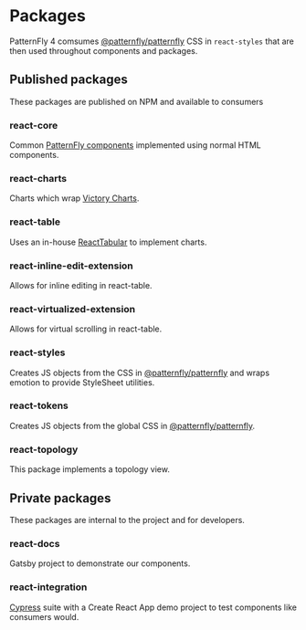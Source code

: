 # Packages

PatternFly 4 comsumes [@patternfly/patternfly](https://github.com/patternfly/patternfly-next) CSS in `react-styles` that are then used throughout components and packages.

## Published packages

These packages are published on NPM and available to consumers

### react-core

Common [PatternFly components](https://pf4.patternfly.org/) implemented using normal HTML components.

### react-charts

Charts which wrap [Victory Charts](https://formidable.com/open-source/victory/docs/victory-chart/).

### react-table

Uses an in-house [ReactTabular](https://reactabular.js.org/#/) to implement charts.

### react-inline-edit-extension

Allows for inline editing in react-table.

### react-virtualized-extension

Allows for virtual scrolling in react-table.

### react-styles

Creates JS objects from the CSS in [@patternfly/patternfly](https://github.com/patternfly/patternfly-next) and wraps emotion to provide StyleSheet utilities.

### react-tokens

Creates JS objects from the global CSS in [@patternfly/patternfly](https://github.com/patternfly/patternfly-next).

### react-topology

This package implements a topology view.

## Private packages

These packages are internal to the project and for developers.

### react-docs

Gatsby project to demonstrate our components.

### react-integration

[Cypress](https://www.cypress.io/) suite with a Create React App demo project to test components like consumers would.
